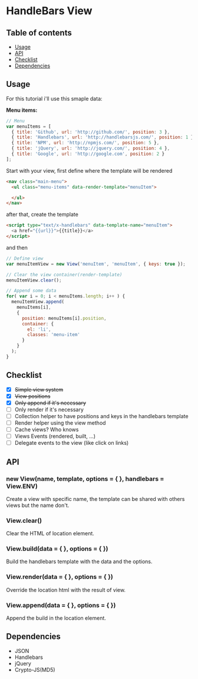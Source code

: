 # HandleBars View

## Table of contents
* [Usage](#usage)
* [API](#api)
* [Checklist](#checklist)
* [Dependencies](#dependencies)

## Usage

For this tutorial i'll use this smaple data:

**Menu items:**

```javascript
// Menu
var menuItems = [
  { title: 'Github', url: 'http://github.com/', position: 3 },
  { title: 'Handlebars', url: 'http://handlebarsjs.com/', position: 1 },
  { title: 'NPM', url: 'http://npmjs.com/', position: 5 },
  { title: 'jQuery', url: 'http://jquery.com/', position: 4 },
  { title: 'Google', url: 'http://google.com', position: 2 }
];
```

Start with your view, first define where the template will be rendered

```html
<nav class="main-menu">
  <ul class="menu-items" data-render-template="menuItem">

  </ul>
</nav>
```

after that, create the template

```html
<script type="text/x-handlebars" data-template-name="menuItem">
  <a href="{{url}}">{{title}}</a>
</script>
```

and then

```javascript
// Define view
var menuItemView = new View('menuItem', 'menuItem', { keys: true });

// Clear the view container(render-template)
menuItemView.clear();

// Append some data
for( var i = 0; i < menuItems.length; i++ ) {
  menuItemView.append(
    menuItems[i],
    {
      position: menuItems[i].position,
      container: {
        el: 'li',
        classes: 'menu-item'
      }
    }
  );
}
```

## Checklist
* [x] ~~Simple view system~~
* [x] ~~View positions~~
* [x] ~~Only append if it's necessary~~
* [ ] Only render if it's necessary
* [ ] Collection helper to have positions and keys in the handlebars template
* [ ] Render helper using the view method
* [ ] Cache views? Who knows
* [ ] Views Events (rendered, built, ...)
* [ ] Delegate events to the view (like click on links)

## API

### new View(name, template, options = {  }, handlebars = View.ENV)

Create a view with specific name, the template can be shared with others views but the name don't.

### View.clear()

Clear the HTML of location element.

### View.build(data = {  }, options = {  })

Build the handlebars template with the data and the options.

### View.render(data = {  }, options = {  })

Override the location html with the result of view.

### View.append(data = {  }, options = {  })

Append the build in the location element.

## Dependencies

* JSON
* Handlebars
* jQuery
* Crypto-JS(MD5)
